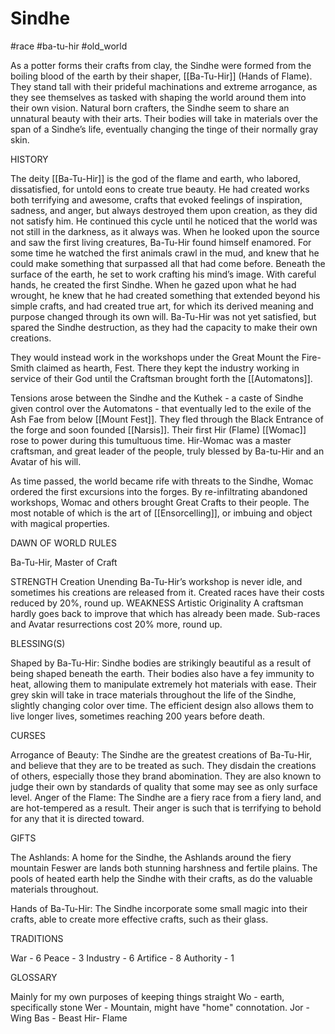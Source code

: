 # Sindhe

#race #ba-tu-hir #old_world

As a potter forms their crafts from clay, the Sindhe were formed from the boiling blood of the earth by their shaper, [[Ba-Tu-Hir]] (Hands of Flame). They stand tall with their prideful machinations and extreme arrogance, as they see themselves as tasked with shaping the world around them into their own vision. Natural born crafters, the Sindhe seem to share an unnatural beauty with their arts. Their bodies will take in materials over the span of a Sindhe’s life, eventually changing the tinge of their normally gray skin.

HISTORY

The deity [[Ba-Tu-Hir]] is the god of the flame and earth, who labored, dissatisfied, for untold eons to create true beauty. He had created works both terrifying and awesome, crafts that evoked feelings of inspiration, sadness, and anger, but always destroyed them upon creation, as they did not satisfy him. He continued this cycle until he noticed that the world was not still in the darkness, as it always was. When he looked upon the source and saw the first living creatures, Ba-Tu-Hir found himself enamored. For some time he watched the first animals crawl in the mud, and knew that he could make something that surpassed all that had come before. Beneath the surface of the earth, he set to work crafting his mind’s image. With careful hands, he created the first Sindhe. When he gazed upon what he had wrought, he knew that he had created something that extended beyond his simple crafts, and had created true art, for which its derived meaning and purpose changed through its own will. Ba-Tu-Hir was not yet satisfied, but spared the Sindhe destruction, as they had the capacity to make their own creations.

They would instead work in the workshops under the Great Mount the Fire-Smith claimed as hearth, Fest. There they kept the industry working in service of their God until the Craftsman brought forth the [[Automatons]].

Tensions arose between the Sindhe and the Kuthek - a caste of Sindhe given control over the Automatons - that eventually led to the exile of the Ash Fae from below [[Mount Fest]]. They fled through the Black Entrance of the forge and soon founded [[Narsis]]. Their first Hir (Flame) [[Womac]] rose to power during this tumultuous time. Hir-Womac was a master craftsman, and great leader of the people, truly blessed by Ba-tu-Hir and an Avatar of his will.

As time passed, the world became rife with threats to the Sindhe, Womac ordered the first excursions into the forges. By re-infiltrating abandoned workshops, Womac and others brought Great Crafts to their people. The most notable of which is the art of [[Ensorcelling]], or imbuing and object with magical properties.

DAWN OF WORLD RULES

Ba-Tu-Hir, Master of Craft

STRENGTH
Creation Unending
Ba-Tu-Hir’s workshop is never idle, and sometimes his creations are released from it. Created races have their costs reduced by 20%, round up.
WEAKNESS
Artistic Originality
A craftsman hardly goes back to improve that which has already been made. Sub-races and Avatar resurrections cost 20% more, round up.

BLESSING(S)

Shaped by Ba-Tu-Hir: Sindhe bodies are strikingly beautiful as a result of being shaped beneath the earth. Their bodies also have a fey immunity to heat, allowing them to manipulate extremely hot materials with ease. Their grey skin will take in trace materials throughout the life of the Sindhe, slightly changing color over time. The efficient design also allows them to live longer lives, sometimes reaching 200 years before death.

CURSES

Arrogance of Beauty: The Sindhe are the greatest creations of Ba-Tu-Hir, and believe that they are to be treated as such. They disdain the creations of others, especially those they brand abomination. They are also known to judge their own by standards of quality that some may see as only surface level.
Anger of the Flame: The Sindhe are a fiery race from a fiery land, and are hot-tempered as a result. Their anger is such that is terrifying to behold for any that it is directed toward.

GIFTS

The Ashlands: A home for the Sindhe, the Ashlands around the fiery mountain Feswer are lands both stunning harshness and fertile plains. The pools of heated earth help the Sindhe with their crafts, as do the valuable materials throughout.

Hands of Ba-Tu-Hir: The Sindhe incorporate some small magic into their crafts, able to create more effective crafts, such as their glass.

TRADITIONS

War - 6
Peace - 3
Industry - 6
Artifice - 8
Authority - 1

GLOSSARY

Mainly for my own purposes of keeping things straight
Wo - earth, specifically stone
Wer - Mountain, might have "home" connotation.
Jor - Wing
Bas - Beast
Hir- Flame
